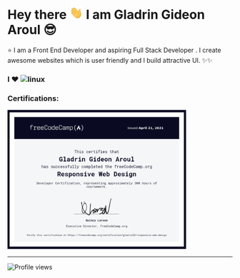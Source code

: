 # Hey there <img src = "https://raw.githubusercontent.com/ABSphreak/ABSphreak/master/gifs/Hi.gif" width = 30px></img> I am Gladrin Gideon Aroul :sunglasses:
:star: I am a Front End Developer and aspiring  Full Stack Developer . I create awesome websites which is user friendly and I build attractive UI.
✨✨
### I :heart: <img alt="linux" src="https://img.shields.io/badge/Linux-FCC624?style=for-the-badge&logo=linux&logoColor=black"/>

### Certifications:
<img src = "https://github.com/Gladrin22/Gladrin22/blob/main/Fcc_Responsive_web_design.png" width = 400px>
<hr>

![Profile views](https://gpvc.arturio.dev/Gladrin22)

